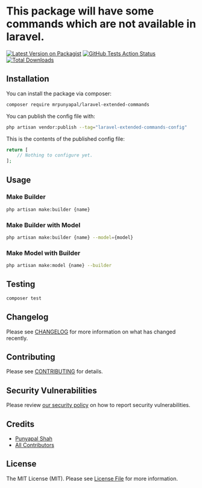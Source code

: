 # This package will have some commands which are not available in laravel.

[![Latest Version on Packagist](https://img.shields.io/packagist/v/mrpunyapal/laravel-extended-commands.svg?style=flat-square)](https://packagist.org/packages/mrpunyapal/laravel-extended-commands)
[![GitHub Tests Action Status](https://img.shields.io/github/actions/workflow/status/mrpunyapal/laravel-extended-commands/run-tests.yml?branch=main&label=tests&style=flat-square)](https://github.com/mrpunyapal/laravel-extended-commands/actions?query=workflow%3Arun-tests+branch%3Amain)
[![Total Downloads](https://img.shields.io/packagist/dt/mrpunyapal/laravel-extended-commands.svg?style=flat-square)](https://packagist.org/packages/mrpunyapal/laravel-extended-commands)

## Installation

You can install the package via composer:

```bash
composer require mrpunyapal/laravel-extended-commands
```

You can publish the config file with:

```bash
php artisan vendor:publish --tag="laravel-extended-commands-config"
```

This is the contents of the published config file:

```php
return [
    // Nothing to configure yet.
];
```

## Usage

### Make Builder

```bash
php artisan make:builder {name}
```
### Make Builder with Model

```bash
php artisan make:builder {name} --model={model}
```

### Make Model with Builder

```bash
php artisan make:model {name} --builder
```

## Testing

```bash
composer test
```

## Changelog

Please see [CHANGELOG](CHANGELOG.md) for more information on what has changed recently.

## Contributing

Please see [CONTRIBUTING](CONTRIBUTING.md) for details.

## Security Vulnerabilities

Please review [our security policy](../../security/policy) on how to report security vulnerabilities.

## Credits

- [Punyapal Shah](https://github.com/MrPunyapal)
- [All Contributors](../../contributors)

## License

The MIT License (MIT). Please see [License File](LICENSE.md) for more information.
